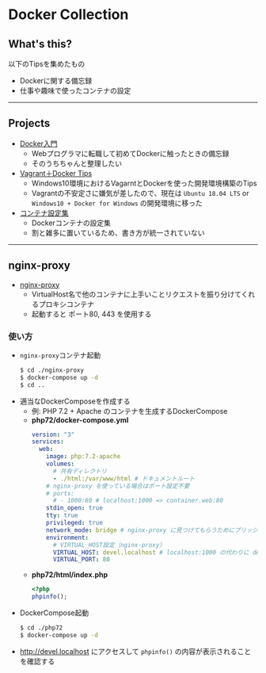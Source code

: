 # Docker Collection

## What's this?

以下のTipsを集めたもの

- Dockerに関する備忘録
- 仕事や趣味で使ったコンテナの設定

***

## Projects

- [Docker入門](./tips/DockerTraining)
    - Webプログラマに転職して初めてDockerに触ったときの備忘録
    - そのうちちゃんと整理したい
- [Vagrant＋Docker Tips](./tips/Vagrant+Docker)
    - Windows10環境におけるVagarntとDockerを使った開発環境構築のTips
    - Vagrantの不安定さに嫌気が差したので、現在は `Ubuntu 18.04 LTS` or `Windows10 + Docker for Windows` の開発環境に移った
- [コンテナ設定集](./containers)
    - Dockerコンテナの設定集
    - 割と雑多に置いているため、書き方が統一されていない

***

## nginx-proxy

- [nginx-proxy](./nginx-proxy)
    - VirtualHost名で他のコンテナに上手いことリクエストを振り分けてくれるプロキシコンテナ
    - 起動すると ポート80, 443 を使用する

### 使い方
- `nginx-proxy`コンテナ起動
    ```bash
    $ cd ./nginx-proxy
    $ docker-compose up -d
    $ cd ..
    ```
- 適当なDockerComposeを作成する
    - 例: PHP 7.2 + Apache のコンテナを生成するDockerCompose
    - **php72/docker-compose.yml**
        ```yaml
        version: "3"
        services:
          web:
            image: php:7.2-apache
            volumes:
              # 共有ディレクトリ
              - ./html:/var/www/html # ドキュメントルート
            # nginx-proxy を使っている場合はポート設定不要
            # ports:
              # - 1000:80 # localhost:1000 => container.web:80
            stdin_open: true
            tty: true
            privileged: true
            network_mode: bridge # nginx-proxy に見つけてもらうためにブリッジモードに
            environment:
              # VIRTUAL_HOST設定（nginx-proxy）
              VIRTUAL_HOST: devel.localhost # localhost:1000 の代わりに devel.localhost でアクセス可能に
              VIRTUAL_PORT: 80
        ```
    - **php72/html/index.php**
        ```php
        <?php
        phpinfo();
        ```
- DockerCompose起動
    ```bash
    $ cd ./php72
    $ docker-compose up -d
    ```
- http://devel.localhost にアクセスして `phpinfo()` の内容が表示されることを確認する
